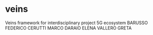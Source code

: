 # veins
Veins framework for interdisciplinary project 5G ecosystem
BARUSSO FEDERICO
CERUTTI MARCO
DARAIO ELENA
VALLERO GRETA
